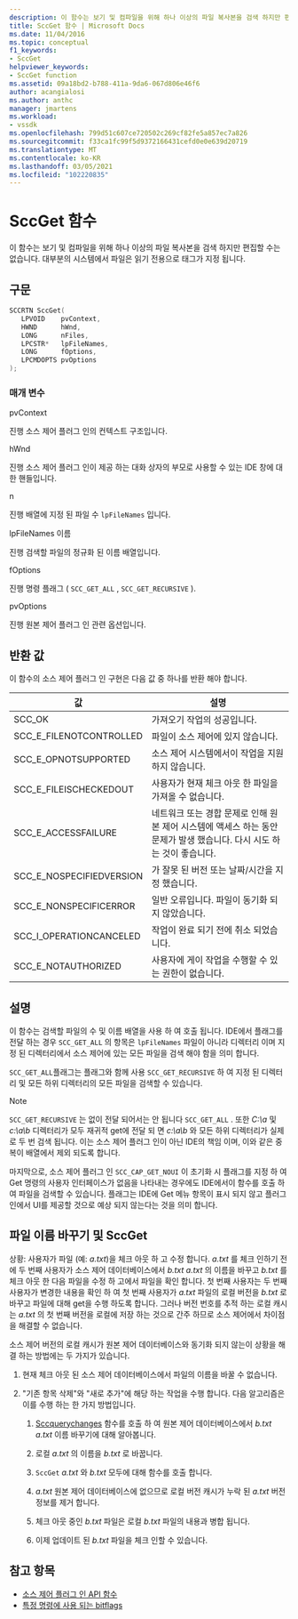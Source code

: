 ```yaml
---
description: 이 함수는 보기 및 컴파일을 위해 하나 이상의 파일 복사본을 검색 하지만 편집할 수는 없습니다.
title: SccGet 함수 | Microsoft Docs
ms.date: 11/04/2016
ms.topic: conceptual
f1_keywords:
- SccGet
helpviewer_keywords:
- SccGet function
ms.assetid: 09a18bd2-b788-411a-9da6-067d806e46f6
author: acangialosi
ms.author: anthc
manager: jmartens
ms.workload:
- vssdk
ms.openlocfilehash: 799d51c607ce720502c269cf82fe5a857ec7a826
ms.sourcegitcommit: f33ca1fc99f5d9372166431cefd0e0e639d20719
ms.translationtype: MT
ms.contentlocale: ko-KR
ms.lasthandoff: 03/05/2021
ms.locfileid: "102220835"
---
```

# <a name="sccget-function"></a>SccGet 함수
이 함수는 보기 및 컴파일을 위해 하나 이상의 파일 복사본을 검색 하지만 편집할 수는 없습니다. 대부분의 시스템에서 파일은 읽기 전용으로 태그가 지정 됩니다.

## <a name="syntax"></a>구문

```cpp
SCCRTN SccGet(
   LPVOID    pvContext,
   HWND      hWnd,
   LONG      nFiles,
   LPCSTR*   lpFileNames,
   LONG      fOptions,
   LPCMDOPTS pvOptions
);
```

### <a name="parameters"></a>매개 변수
 pvContext

진행 소스 제어 플러그 인의 컨텍스트 구조입니다.

 hWnd

진행 소스 제어 플러그 인이 제공 하는 대화 상자의 부모로 사용할 수 있는 IDE 창에 대 한 핸들입니다.

 n

진행 배열에 지정 된 파일 수 `lpFileNames` 입니다.

 lpFileNames 이름

진행 검색할 파일의 정규화 된 이름 배열입니다.

 fOptions

진행 명령 플래그 ( `SCC_GET_ALL` , `SCC_GET_RECURSIVE` ).

 pvOptions

진행 원본 제어 플러그 인 관련 옵션입니다.

## <a name="return-value"></a>반환 값
 이 함수의 소스 제어 플러그 인 구현은 다음 값 중 하나를 반환 해야 합니다.

|값|설명|
|-----------|-----------------|
|SCC_OK|가져오기 작업의 성공입니다.|
|SCC_E_FILENOTCONTROLLED|파일이 소스 제어에 있지 않습니다.|
|SCC_E_OPNOTSUPPORTED|소스 제어 시스템에서이 작업을 지원 하지 않습니다.|
|SCC_E_FILEISCHECKEDOUT|사용자가 현재 체크 아웃 한 파일을 가져올 수 없습니다.|
|SCC_E_ACCESSFAILURE|네트워크 또는 경합 문제로 인해 원본 제어 시스템에 액세스 하는 동안 문제가 발생 했습니다. 다시 시도 하는 것이 좋습니다.|
|SCC_E_NOSPECIFIEDVERSION|가 잘못 된 버전 또는 날짜/시간을 지정 했습니다.|
|SCC_E_NONSPECIFICERROR|일반 오류입니다. 파일이 동기화 되지 않았습니다.|
|SCC_I_OPERATIONCANCELED|작업이 완료 되기 전에 취소 되었습니다.|
|SCC_E_NOTAUTHORIZED|사용자에 게이 작업을 수행할 수 있는 권한이 없습니다.|

## <a name="remarks"></a>설명
 이 함수는 검색할 파일의 수 및 이름 배열을 사용 하 여 호출 됩니다. IDE에서 플래그를 전달 하는 경우 `SCC_GET_ALL` 의 항목은 `lpFileNames` 파일이 아니라 디렉터리 이며 지정 된 디렉터리에서 소스 제어에 있는 모든 파일을 검색 해야 함을 의미 합니다.

 `SCC_GET_ALL`플래그는 플래그와 함께 사용 `SCC_GET_RECURSIVE` 하 여 지정 된 디렉터리 및 모든 하위 디렉터리의 모든 파일을 검색할 수 있습니다.

> [!NOTE]
> `SCC_GET_RECURSIVE` 는 없이 전달 되어서는 안 됩니다 `SCC_GET_ALL` . 또한 *C:\a* 및 *c:\a\b* 디렉터리가 모두 재귀적 get에 전달 되 면 *c:\a\b* 와 모든 하위 디렉터리가 실제로 두 번 검색 됩니다. 이는 소스 제어 플러그 인이 아닌 IDE의 책임 이며, 이와 같은 중복이 배열에서 제외 되도록 합니다.

 마지막으로, 소스 제어 플러그 인 `SCC_CAP_GET_NOUI` 이 초기화 시 플래그를 지정 하 여 Get 명령의 사용자 인터페이스가 없음을 나타내는 경우에도 IDE에서이 함수를 호출 하 여 파일을 검색할 수 있습니다. 플래그는 IDE에 Get 메뉴 항목이 표시 되지 않고 플러그 인에서 UI를 제공할 것으로 예상 되지 않는다는 것을 의미 합니다.

## <a name="rename-files-and-sccget"></a>파일 이름 바꾸기 및 SccGet
 상황: 사용자가 파일 (예: *a.txt*)을 체크 아웃 하 고 수정 합니다. *a.txt* 를 체크 인하기 전에 두 번째 사용자가 소스 제어 데이터베이스에서 *b.txt* *a.txt* 의 이름을 바꾸고 *b.txt* 를 체크 아웃 한 다음 파일을 수정 하 고에서 파일을 확인 합니다. 첫 번째 사용자는 두 번째 사용자가 변경한 내용을 확인 하 여 첫 번째 사용자가 *a.txt* 파일의 로컬 버전을 *b.txt* 로 바꾸고 파일에 대해 get을 수행 하도록 합니다. 그러나 버전 번호를 추적 하는 로컬 캐시는 *a.txt* 의 첫 번째 버전을 로컬에 저장 하는 것으로 간주 하므로 소스 제어에서 차이점을 해결할 수 없습니다.

 소스 제어 버전의 로컬 캐시가 원본 제어 데이터베이스와 동기화 되지 않는이 상황을 해결 하는 방법에는 두 가지가 있습니다.

1. 현재 체크 아웃 된 소스 제어 데이터베이스에서 파일의 이름을 바꿀 수 없습니다.

2. "기존 항목 삭제"와 "새로 추가"에 해당 하는 작업을 수행 합니다. 다음 알고리즘은이를 수행 하는 한 가지 방법입니다.

    1. [Sccquerychanges](../extensibility/sccquerychanges-function.md) 함수를 호출 하 여 원본 제어 데이터베이스에서 *b.txt* *a.txt* 이름 바꾸기에 대해 알아봅니다.

    2. 로컬 *a.txt* 의 이름을 *b.txt* 로 바꿉니다.

    3. `SccGet` *a.txt* 와 *b.txt* 모두에 대해 함수를 호출 합니다.

    4. *a.txt* 원본 제어 데이터베이스에 없으므로 로컬 버전 캐시가 누락 된 *a.txt* 버전 정보를 제거 합니다.

    5. 체크 아웃 중인 *b.txt* 파일은 로컬 *b.txt* 파일의 내용과 병합 됩니다.

    6. 이제 업데이트 된 *b.txt* 파일을 체크 인할 수 있습니다.

## <a name="see-also"></a>참고 항목
- [소스 제어 플러그 인 API 함수](../extensibility/source-control-plug-in-api-functions.md)
- [특정 명령에 사용 되는 bitflags](../extensibility/bitflags-used-by-specific-commands.md)
